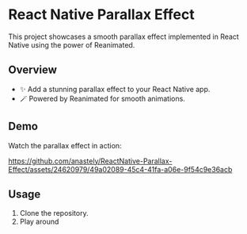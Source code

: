 # React Native Parallax Effect

This project showcases a smooth parallax effect implemented in React Native using the power of Reanimated.

## Overview

- ✨ Add a stunning parallax effect to your React Native app.
- 🪄 Powered by Reanimated for smooth animations.

## Demo

Watch the parallax effect in action:



https://github.com/anastely/ReactNative-Parallax-Effect/assets/24620979/49a02089-45c4-41fa-a06e-9f54c9e36acb



## Usage

1. Clone the repository.
2. Play around

